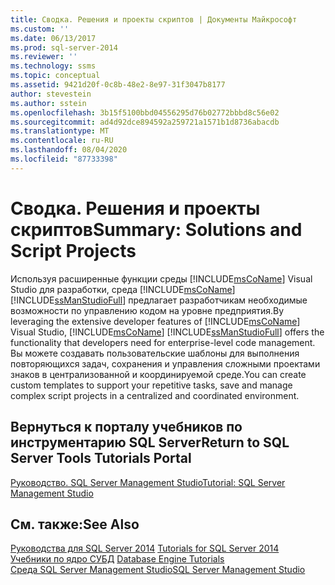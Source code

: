```yaml
---
title: Сводка. Решения и проекты скриптов | Документы Майкрософт
ms.custom: ''
ms.date: 06/13/2017
ms.prod: sql-server-2014
ms.reviewer: ''
ms.technology: ssms
ms.topic: conceptual
ms.assetid: 9421d20f-0c8b-48e2-8e97-31f3047b8177
author: stevestein
ms.author: sstein
ms.openlocfilehash: 3b15f5100bbd04556295d76b02772bbbd8c56e02
ms.sourcegitcommit: ad4d92dce894592a259721a1571b1d8736abacdb
ms.translationtype: MT
ms.contentlocale: ru-RU
ms.lasthandoff: 08/04/2020
ms.locfileid: "87733398"
---
```

# <a name="summary-solutions-and-script-projects"></a><span data-ttu-id="8859f-102">Сводка. Решения и проекты скриптов</span><span class="sxs-lookup"><span data-stu-id="8859f-102">Summary: Solutions and Script Projects</span></span>
  <span data-ttu-id="8859f-103"> Используя расширенные функции среды [!INCLUDE[msCoName](../../includes/msconame-md.md)] Visual Studio для разработки, среда [!INCLUDE[msCoName](../../includes/msconame-md.md)] [!INCLUDE[ssManStudioFull](../../includes/ssmanstudiofull-md.md)] предлагает разработчикам необходимые возможности по управлению кодом на уровне предприятия.</span><span class="sxs-lookup"><span data-stu-id="8859f-103">By leveraging the extensive developer features of [!INCLUDE[msCoName](../../includes/msconame-md.md)] Visual Studio, [!INCLUDE[msCoName](../../includes/msconame-md.md)] [!INCLUDE[ssManStudioFull](../../includes/ssmanstudiofull-md.md)] offers the functionality that developers need for enterprise-level code management.</span></span> <span data-ttu-id="8859f-104">Вы можете создавать пользовательские шаблоны для выполнения повторяющихся задач, сохранения и управления сложными проектами знаков в централизованной и координируемой среде.</span><span class="sxs-lookup"><span data-stu-id="8859f-104">You can create custom templates to support your repetitive tasks, save and manage complex script projects in a centralized and coordinated environment.</span></span>  
  
## <a name="return-to-sql-server-tools-tutorials-portal"></a><span data-ttu-id="8859f-105">Вернуться к порталу учебников по инструментарию SQL Server</span><span class="sxs-lookup"><span data-stu-id="8859f-105">Return to SQL Server Tools Tutorials Portal</span></span>  
 [<span data-ttu-id="8859f-106">Руководство. SQL Server Management Studio</span><span class="sxs-lookup"><span data-stu-id="8859f-106">Tutorial: SQL Server Management Studio</span></span>](tutorial-sql-server-management-studio.md)  
  
## <a name="see-also"></a><span data-ttu-id="8859f-107">См. также:</span><span class="sxs-lookup"><span data-stu-id="8859f-107">See Also</span></span>  
 <span data-ttu-id="8859f-108">[Руководства для SQL Server 2014](tutorial-sql-server-management-studio.md) </span><span class="sxs-lookup"><span data-stu-id="8859f-108">[Tutorials for SQL Server 2014](tutorial-sql-server-management-studio.md) </span></span>  
 <span data-ttu-id="8859f-109">[Учебники по ядро СУБД](../../relational-databases/database-engine-tutorials.md) </span><span class="sxs-lookup"><span data-stu-id="8859f-109">[Database Engine Tutorials](../../relational-databases/database-engine-tutorials.md) </span></span>  
 [<span data-ttu-id="8859f-110">Среда SQL Server Management Studio</span><span class="sxs-lookup"><span data-stu-id="8859f-110">SQL Server Management Studio</span></span>](../sql-server-management-studio-ssms.md)  
  
  
